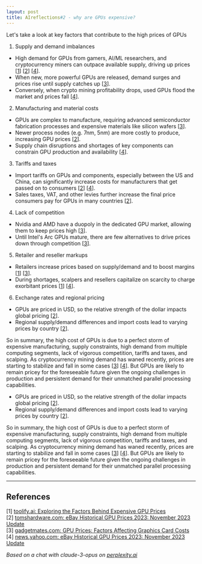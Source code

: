 ```yaml
---
layout: post
title: AIreflections#2 - why are GPUs expensive? 
---
```


Let's take a look at key factors that contribute to the high prices of GPUs

1. Supply and demand imbalances
- High demand for GPUs from gamers, AI/ML researchers, and cryptocurrency miners can outpace available supply, driving up prices [[1](#ref-1)] [[2](#ref-2)] [[4](#ref-4)]. 
- When new, more powerful GPUs are released, demand surges and prices rise until supply catches up [[3](#ref-3)].
- Conversely, when crypto mining profitability drops, used GPUs flood the market and prices fall [[4](#ref-4)].

2. Manufacturing and material costs
- GPUs are complex to manufacture, requiring advanced semiconductor fabrication processes and expensive materials like silicon wafers [[3](#ref-2)].
- Newer process nodes (e.g. 7nm, 5nm) are more costly to produce, increasing GPU prices [[2](#ref-2)].
- Supply chain disruptions and shortages of key components can constrain GPU production and availability [[4](#ref-4)].

3. Tariffs and taxes
- Import tariffs on GPUs and components, especially between the US and China, can significantly increase costs for manufacturers that get passed on to consumers [[2](#ref-2)] [[4](#ref-4)].
- Sales taxes, VAT, and other levies further increase the final price consumers pay for GPUs in many countries [[2](#ref-2)].

4. Lack of competition 
- Nvidia and AMD have a duopoly in the dedicated GPU market, allowing them to keep prices high [[3](#ref-3)].
- Until Intel's Arc GPUs mature, there are few alternatives to drive prices down through competition [[3](#ref-3)].

5. Retailer and reseller markups
- Retailers increase prices based on supply/demand and to boost margins [[1](#ref-2)] [[3](#ref-3)]. 
- During shortages, scalpers and resellers capitalize on scarcity to charge exorbitant prices [[1](#ref-1)] [[4](#ref-4)].

6. Exchange rates and regional pricing
- GPUs are priced in USD, so the relative strength of the dollar impacts global pricing [[2](#ref-2)].
- Regional supply/demand differences and import costs lead to varying prices by country [[2](#ref-2)].

So in summary, the high cost of GPUs is due to a perfect storm of expensive manufacturing, supply constraints, high demand from multiple computing segments, lack of vigorous competition, tariffs and taxes, and scalping. As cryptocurrency mining demand has waned recently, prices are starting to stabilize and fall in some cases [[3](#ref-3)] [[4](#ref-4)]. But GPUs are likely to remain pricey for the foreseeable future given the ongoing challenges in production and persistent demand for their unmatched parallel processing capabilities.

- GPUs are priced in USD, so the relative strength of the dollar impacts global pricing [[2](#ref-2)].
- Regional supply/demand differences and import costs lead to varying prices by country [[2](#ref-2)].

So in summary, the high cost of GPUs is due to a perfect storm of expensive manufacturing, supply constraints, high demand from multiple computing segments, lack of vigorous competition, tariffs and taxes, and scalping. As cryptocurrency mining demand has waned recently, prices are starting to stabilize and fall in some cases [[3](#ref-3)] [[4](#ref-4)]. But GPUs are likely to remain pricey for the foreseeable future given the ongoing challenges in production and persistent demand for their unmatched parallel processing capabilities.

---
## References

[1] <a id="ref-1"></a> [toolify.ai: Exploring the Factors Behind Expensive GPU Prices](https://www.toolify.ai/hardware/exploring-the-factors-behind-expensive-gpu-prices-2880210)  
[2] <a id="ref-2"></a> [tomshardware.com: eBay Historical GPU Prices 2023: November 2023 Update](https://www.tomshardware.com/news/gpus-historical-ebay-pricing)  
[3] <a id="ref-3"></a> [gadgetmates.com: GPU Prices: Factors Affecting Graphics Card Costs](https://gadgetmates.com/gpu-prices)  
[4] <a id="ref-4"></a> [news.yahoo.com: eBay Historical GPU Prices 2023: November 2023 Update](https://news.yahoo.com/ebay-historical-gpu-prices-2023-134424603.html)  

_Based on a chat with claude-3-opus on [perplexity.ai](https://perplexity.ai)_


<!-- -------------------------------------------------------------- -->
<!-- 
sequence: renumber, accumulate, format

to increment numbers, use multiple cursors then emmet shortcuts

regex...
\[(\d+)\]
to
 [[$1](#ref-$1)]

regex...
 \[(\d+)\] (.*)
to
[$1] <a id="ref-$1"></a> [display text]($2)  

change "Citations:" to "## References"
-->
<!-- 
Include images like this:  
<figure style="text-align: center; width:100%;">
    <img src="{{site.baseurl}}/images/experimenting_files/experimenting_18_1.svg" alt="___" style="max-width:90%; 
    height: auto; margin:3% auto; display:block;">
    <figcaption>___</figcaption>
</figure> 
-->
<!-- 
Include code snippets like this:  
```python 
def square(x):
    return x**2
``` 
-->
<!-- 
Cite like this [[2](#ref-2)], and this [[3](#ref-3)]. Use two extra spaces at end of each line for line break
---
### References  
[1] <a id="ref-1"></a> [display text](hyperlink)  
[2] <a id="ref-2"></a> [display text](hyperlink) 
[3] <a id="ref-3"></a> [display text](hyperlink)   
-->
<!-- -------------------------------------------------------------- -->